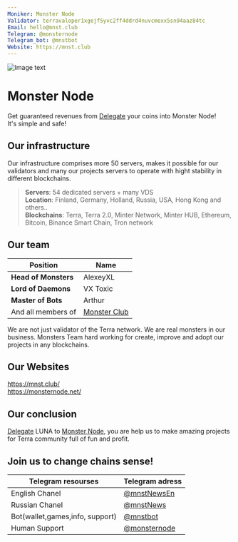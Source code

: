```yaml
---
Moniker: Monster Node
Validator: terravaloper1xgejf5yvc2ff4ddrd4nuvcmexx5sn94aaz84tc
Email: hello@mnst.club
Telegram: @monsternode
Telegram_bot: @mnstbot
Website: https://mnst.club
---
```


![Image text](./monsternode.jpg)

# Monster Node
Get guaranteed revenues from [Delegate](https://station.terra.money/stake/terravaloper1xgejf5yvc2ff4ddrd4nuvcmexx5sn94aaz84tc#delegate) your coins into Monster Node!  
It's simple and safe!

## Our infrastructure
Our infrastructure comprises more 50 servers, makes it possible for our validators and many our projects servers to operate with hight stability in different blockchains.

> **Servers**: 54 dedicated servers + many VDS  
> **Location**: Finland, Germany, Holland, Russia, USA, Hong Kong and others..  
> **Blockchains**: Terra, Terra 2.0, Minter Network, Minter HUB, Ethereum, Bitcoin, Binance Smart Chain, Tron network

## Our team
| Position             | Name         | 
| -------------------- | ------------ | 
| **Head of Monsters** |   AlexeyXL   | 
| **Lord of Daemons**  |   VX Toxic   | 
| **Master of Bots**   |   Arthur     | 
|And all members of    | [Monster Club](https://mnst.club)|

We are not just validator of the Terra network. We are real monsters in our business.
Monsters Team hard working for create, improve and adopt our projects in any blockchains. 

## Our Websites  
https://mnst.club/  
https://monsternode.net/

## Our conclusion
[Delegate](https://station.terra.money/stake/terravaloper1xgejf5yvc2ff4ddrd4nuvcmexx5sn94aaz84tc#delegate) LUNA to [Monster Node](https://finder.terra.money/mainnet/validator/terravaloper1xgejf5yvc2ff4ddrd4nuvcmexx5sn94aaz84tc), you are help us to make amazing projects for Terra community full of fun and profit.

## Join us to change chains sense!



| Telegram resourses              | Telegram adress                         | 
| ------------------------------- | --------------------------------------- | 
| English Chanel                  | [@mnstNewsEn](https://t.me/mnstNewsEn)  | 
| Russian Chanel                  | [@mnstNews](https://t.me/mnstNews)      | 
| Bot(wallet,games,info, support) | [@mnstbot](https://t.me/mnstbot)        | 
| Human Support                   | [@monsternode](https://t.me/monsternode)| 
